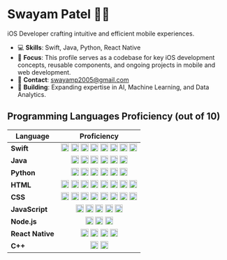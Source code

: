 # Swayam Patel 👨‍💻
iOS Developer crafting intuitive and efficient mobile experiences.

- 💻 **Skills**: Swift, Java, Python, React Native
- 🚀 **Focus**: This profile serves as a codebase for key iOS development concepts, reusable components, and ongoing projects in mobile and web development.
- 📧 **Contact**: swayamp2005@gmail.com
- 🚧 **Building**: Expanding expertise in AI, Machine Learning, and Data Analytics.

## Programming Languages Proficiency (out of 10)

| Language      | Proficiency |
|---------------|:----------:|
| **Swift**     | <img src="https://cdn.jsdelivr.net/gh/devicons/devicon/icons/swift/swift-original.svg" width="18" height="18" alt="Swift" /> <img src="https://cdn.jsdelivr.net/gh/devicons/devicon/icons/swift/swift-original.svg" width="18" height="18" alt="Swift" /> <img src="https://cdn.jsdelivr.net/gh/devicons/devicon/icons/swift/swift-original.svg" width="18" height="18" alt="Swift" /> <img src="https://cdn.jsdelivr.net/gh/devicons/devicon/icons/swift/swift-original.svg" width="18" height="18" alt="Swift" /> <img src="https://cdn.jsdelivr.net/gh/devicons/devicon/icons/swift/swift-original.svg" width="18" height="18" alt="Swift" /> <img src="https://cdn.jsdelivr.net/gh/devicons/devicon/icons/swift/swift-original.svg" width="18" height="18" alt="Swift" /> <img src="https://cdn.jsdelivr.net/gh/devicons/devicon/icons/swift/swift-original.svg" width="18" height="18" alt="Swift" /> <img src="https://cdn.jsdelivr.net/gh/devicons/devicon/icons/swift/swift-original.svg" width="18" height="18" alt="Swift" /> |
| **Java**      | <img src="https://cdn.jsdelivr.net/gh/devicons/devicon/icons/java/java-original.svg" width="18" height="18" alt="Java" /> <img src="https://cdn.jsdelivr.net/gh/devicons/devicon/icons/java/java-original.svg" width="18" height="18" alt="Java" /> <img src="https://cdn.jsdelivr.net/gh/devicons/devicon/icons/java/java-original.svg" width="18" height="18" alt="Java" /> <img src="https://cdn.jsdelivr.net/gh/devicons/devicon/icons/java/java-original.svg" width="18" height="18" alt="Java" /> <img src="https://cdn.jsdelivr.net/gh/devicons/devicon/icons/java/java-original.svg" width="18" height="18" alt="Java" /> <img src="https://cdn.jsdelivr.net/gh/devicons/devicon/icons/java/java-original.svg" width="18" height="18" alt="Java" /> |
| **Python**    | <img src="https://cdn.jsdelivr.net/gh/devicons/devicon/icons/python/python-original.svg" width="18" height="18" alt="Python" /> <img src="https://cdn.jsdelivr.net/gh/devicons/devicon/icons/python/python-original.svg" width="18" height="18" alt="Python" /> <img src="https://cdn.jsdelivr.net/gh/devicons/devicon/icons/python/python-original.svg" width="18" height="18" alt="Python" /> <img src="https://cdn.jsdelivr.net/gh/devicons/devicon/icons/python/python-original.svg" width="18" height="18" alt="Python" /> <img src="https://cdn.jsdelivr.net/gh/devicons/devicon/icons/python/python-original.svg" width="18" height="18" alt="Python" /> <img src="https://cdn.jsdelivr.net/gh/devicons/devicon/icons/python/python-original.svg" width="18" height="18" alt="Python" /> |
| **HTML**      | <img src="https://cdn.jsdelivr.net/gh/devicons/devicon/icons/html5/html5-original.svg" width="18" height="18" alt="HTML" /> <img src="https://cdn.jsdelivr.net/gh/devicons/devicon/icons/html5/html5-original.svg" width="18" height="18" alt="HTML" /> <img src="https://cdn.jsdelivr.net/gh/devicons/devicon/icons/html5/html5-original.svg" width="18" height="18" alt="HTML" /> <img src="https://cdn.jsdelivr.net/gh/devicons/devicon/icons/html5/html5-original.svg" width="18" height="18" alt="HTML" /> <img src="https://cdn.jsdelivr.net/gh/devicons/devicon/icons/html5/html5-original.svg" width="18" height="18" alt="HTML" /> <img src="https://cdn.jsdelivr.net/gh/devicons/devicon/icons/html5/html5-original.svg" width="18" height="18" alt="HTML" /> <img src="https://cdn.jsdelivr.net/gh/devicons/devicon/icons/html5/html5-original.svg" width="18" height="18" alt="HTML" /> <img src="https://cdn.jsdelivr.net/gh/devicons/devicon/icons/html5/html5-original.svg" width="18" height="18" alt="HTML" /> |
| **CSS**       | <img src="https://cdn.jsdelivr.net/gh/devicons/devicon/icons/css3/css3-original.svg" width="18" height="18" alt="CSS" /> <img src="https://cdn.jsdelivr.net/gh/devicons/devicon/icons/css3/css3-original.svg" width="18" height="18" alt="CSS" /> <img src="https://cdn.jsdelivr.net/gh/devicons/devicon/icons/css3/css3-original.svg" width="18" height="18" alt="CSS" /> <img src="https://cdn.jsdelivr.net/gh/devicons/devicon/icons/css3/css3-original.svg" width="18" height="18" alt="CSS" /> <img src="https://cdn.jsdelivr.net/gh/devicons/devicon/icons/css3/css3-original.svg" width="18" height="18" alt="CSS" /> <img src="https://cdn.jsdelivr.net/gh/devicons/devicon/icons/css3/css3-original.svg" width="18" height="18" alt="CSS" /> <img src="https://cdn.jsdelivr.net/gh/devicons/devicon/icons/css3/css3-original.svg" width="18" height="18" alt="CSS" /> <img src="https://cdn.jsdelivr.net/gh/devicons/devicon/icons/css3/css3-original.svg" width="18" height="18" alt="CSS" /> |
| **JavaScript**| <img src="https://cdn.jsdelivr.net/gh/devicons/devicon/icons/javascript/javascript-original.svg" width="18" height="18" alt="JavaScript" /> <img src="https://cdn.jsdelivr.net/gh/devicons/devicon/icons/javascript/javascript-original.svg" width="18" height="18" alt="JavaScript" /> <img src="https://cdn.jsdelivr.net/gh/devicons/devicon/icons/javascript/javascript-original.svg" width="18" height="18" alt="JavaScript" /> <img src="https://cdn.jsdelivr.net/gh/devicons/devicon/icons/javascript/javascript-original.svg" width="18" height="18" alt="JavaScript" /> <img src="https://cdn.jsdelivr.net/gh/devicons/devicon/icons/javascript/javascript-original.svg" width="18" height="18" alt="JavaScript" /> |
| **Node.js**   | <img src="https://cdn.jsdelivr.net/gh/devicons/devicon/icons/nodejs/nodejs-original.svg" width="18" height="18" alt="Node.js" /> <img src="https://cdn.jsdelivr.net/gh/devicons/devicon/icons/nodejs/nodejs-original.svg" width="18" height="18" alt="Node.js" /> <img src="https://cdn.jsdelivr.net/gh/devicons/devicon/icons/nodejs/nodejs-original.svg" width="18" height="18" alt="Node.js" /> |
| **React Native** | <img src="https://cdn.jsdelivr.net/gh/devicons/devicon/icons/react/react-original.svg" width="18" height="18" alt="React Native" /> <img src="https://cdn.jsdelivr.net/gh/devicons/devicon/icons/react/react-original.svg" width="18" height="18" alt="React Native" /> <img src="https://cdn.jsdelivr.net/gh/devicons/devicon/icons/react/react-original.svg" width="18" height="18" alt="React Native" /> <img src="https://cdn.jsdelivr.net/gh/devicons/devicon/icons/react/react-original.svg" width="18" height="18" alt="React Native" /> |
| **C++**       | <img src="https://cdn.jsdelivr.net/gh/devicons/devicon/icons/cplusplus/cplusplus-original.svg" width="18" height="18" alt="C++" /> <img src="https://cdn.jsdelivr.net/gh/devicons/devicon/icons/cplusplus/cplusplus-original.svg" width="18" height="18" alt="C++" /> |
